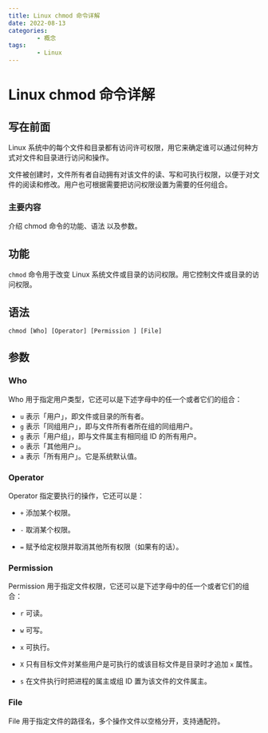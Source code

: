 ```yaml
---
title: Linux chmod 命令详解
date: 2022-08-13
categories:
        - 概念
tags:
        - Linux
---
```


# Linux chmod 命令详解

## 写在前面

Linux 系统中的每个文件和目录都有访问许可权限，用它来确定谁可以通过何种方式对文件和目录进行访问和操作。

文件被创建时，文件所有者自动拥有对该文件的读、写和可执行权限，以便于对文件的阅读和修改。用户也可根据需要把访问权限设置为需要的任何组合。

### 主要内容

介绍 chmod 命令的功能、语法 以及参数。

## 功能

`chmod` 命令用于改变 Linux 系统文件或目录的访问权限。用它控制文件或目录的访问权限。

## 语法

`chmod [Who] [Operator] [Permission ] [File]`

## 参数

### Who

Who 用于指定用户类型，它还可以是下述字母中的任一个或者它们的组合：

- `u` 表示「用户」，即文件或目录的所有者。
- `g` 表示「同组用户」，即与文件所有者所在组的同组用户。
- `g` 表示「用户组」，即与文件属主有相同组 ID 的所有用户。
- `o` 表示「其他用户」。
- `a` 表示「所有用户」。它是系统默认值。

### Operator

Operator 指定要执行的操作，它还可以是：

- `+` 添加某个权限。

- `-` 取消某个权限。

- `=` 赋予给定权限并取消其他所有权限（如果有的话）。

### Permission

Permission 用于指定文件权限，它还可以是下述字母中的任一个或者它们的组合：

- `r` 可读。
- `w` 可写。
- `x` 可执行。

- `X` 只有目标文件对某些用户是可执行的或该目标文件是目录时才追加 `x` 属性。

- `s` 在文件执行时把进程的属主或组 ID 置为该文件的文件属主。

### File

File 用于指定文件的路径名，多个操作文件以空格分开，支持通配符。
